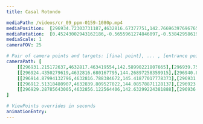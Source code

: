 ```yaml
---
title: Casal Rotondo

mediaPath: /videos/cr_09_ppm-0159-1080p.mp4
mediaPosition:  [296934.72303731187,4632816.67377751,142.76696397696765]
mediaRotation:  [0.45243002943162186,-0.5655961274846097,-0.5384295861974208,0.43069904777023715]
mediaScale: 1
cameraFOV: 25

# Pair of camera points and targets: [final point], ... , [entrance point]
cameraPath: [
    [[296931.215172637,4632817.463419554,142.58990221807665],[296939.75952856085,4632815.540032167,143.0211841598578]],
    [[296924.4350279619,4632816.680167795,144.26897258359915],[296940.8415879849,4632816.859497718,142.5246592541178]],
    [[296914.87994132796,4632816.788384672,145.41877017778373],[296931.26394754136,4632816.03781444,143.6157214467935]],
    [[296912.51318480907,4632839.809527022,144.08578871128137],[296923.6876265672,4632827.751859346,142.67352045418983]],
    [[296929.28785643005,4632856.122564406,142.63299224381888],[296936.3369849388,4632841.232928367,141.70642551429566]]
]

# ViewPoints overrides in seconds
animationEntry:
---
```

